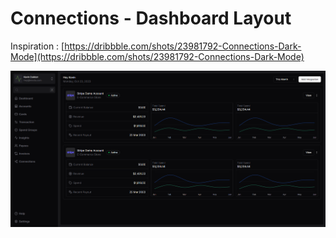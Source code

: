 # Connections - Dashboard Layout
Inspiration : [https://dribbble.com/shots/23981792-Connections-Dark-Mode](https://dribbble.com/shots/23981792-Connections-Dark-Mode)                             
                  

![screenshot](https://github.com/dilums/connections-dashboard-layout/blob/master/screenshot.png)
